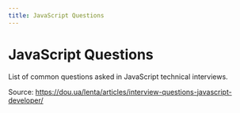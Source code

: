 ```yaml
---
title: JavaScript Questions
---
```


# JavaScript Questions

List of common questions asked in JavaScript technical interviews.

Source: https://dou.ua/lenta/articles/interview-questions-javascript-developer/